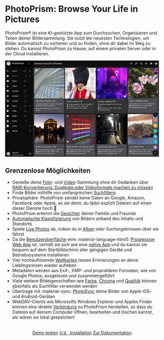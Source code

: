 # PhotoPrism: Browse Your Life in Pictures

PhotoPrism® ist eine KI-gestützte App zum Durchsuchen, Organisieren und Teilen deiner Bildersammlung.
Sie nutzt die neuesten Technologien, um Bilder automatisch zu sortieren und zu finden, ohne dir dabei im Weg zu stehen.
Du kannst PhotoPrism zu Hause, auf einem privaten Server oder in der Cloud installieren.

![Screenshot](img/preview.jpg)

## Grenzenlose Möglichkeiten ##

* Genieße deine [Foto](user-guide/organize/browse.md)- und [Video](https://demo-de.photoprism.app/videos)-Sammlung ohne dir Gedanken über [RAW-Konvertierung, Duplikate oder Videoformate machen zu müssen](user-guide/settings/library.md)
* Finde Bilder mithilfe von umfangreichen [Suchfiltern](https://demo-de.photoprism.app/browse?view=cards&q=flower%20color%3Ared)
* Privatsphäre: PhotoPrism sendet keine Daten an Google, Amazon, Facebook oder Apple, es sei denn, du lädst explizit Dateien auf einen dieser Dienste hoch :closed_lock_with_key:
* PhotoPrism erkennt die [Gesichter](https://demo-de.photoprism.app/people) deiner Familie und Freunde
* [Automatische Klassifizierung](https://demo-de.photoprism.app/labels) von Bildern anhand des Inhalts und Standorts
* Spiele [Live Photos](https://demo-de.photoprism.app/browse?view=cards&q=type%3Alive) ab, indem du in [Alben]((https://demo-de.photoprism.app/albums)) oder Suchergebnissen über sie fährst
* Da die [Benutzeroberfläche](https://demo-de.photoprism.app/) eine :material-language-html5: [Progressive Web App](https://developer.mozilla.org/en-US/docs/Web/Progressive_web_apps) ist,
  verhält sie sich wie eine [native App](https://en.wikipedia.org/wiki/Progressive_web_application) und du kannst sie bequem auf dem Startbildschirm aller gängigen Geräte und Betriebssysteme installieren
* Vier hochauflösende [Weltkarten](https://demo-de.photoprism.app/places) lassen Erinnerungen an deine Lieblingsreisen wieder aufleben
* Metadaten werden aus Exif-, XMP- und proprietären Formaten, wie von Google Photos, ausgelesen und zusammengeführt
* Viele weitere Bildeigenschaften wie [Farbe](https://demo-de.photoprism.app/browse?view=cards&q=color:red), [Chroma](https://demo-de.photoprism.app/browse?view=cards&q=mono%3Atrue) und [Qualität](https://demo-de.photoprism.app/review) können ebenfalls als Suchfilter verwendet werden
* Übertrage mit :material-sync: [PhotoSync](https://www.photosync-app.com/) deine Bilder von Apple iOS- und Android-Geräten
* WebDAV-Clients wie Microsofts Windows Explorer und Apples Finder können eine direkte [Verbindung](https://docs.photoprism.app/user-guide/sync/webdav/) zu PhotoPrism herstellen, so dass du Dateien auf deinem Computer öffnen, bearbeiten und löschen kannst, als wären sie lokal gespeichert

<p style="text-align: center; padding: 20px 4px;">
  <a class="action-button" href="https://demo-de.photoprism.app/" target="_blank">Demo testen</a>
  <a class="action-button" href="https://docs.photoprism.app/getting-started/" target="_blank">🇬🇧  Installation</a>
  <a class="action-button" href="user-guide/">Zur Dokumentation</a>
</p>